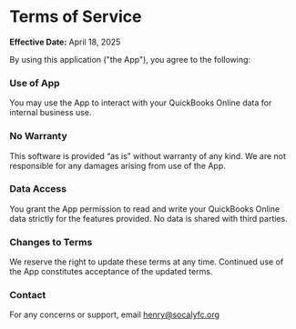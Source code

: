 # Terms of Service

**Effective Date:** April 18, 2025

By using this application ("the App"), you agree to the following:

### Use of App
You may use the App to interact with your QuickBooks Online data for internal business use.

### No Warranty
This software is provided “as is” without warranty of any kind. We are not responsible for any damages arising from use of the App.

### Data Access
You grant the App permission to read and write your QuickBooks Online data strictly for the features provided. No data is shared with third parties.

### Changes to Terms
We reserve the right to update these terms at any time. Continued use of the App constitutes acceptance of the updated terms.

### Contact
For any concerns or support, email henry@socalyfc.org

